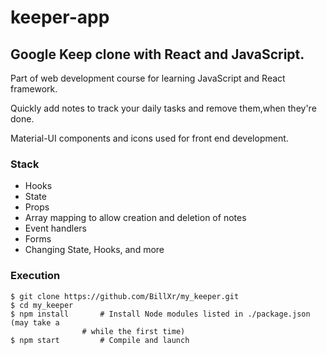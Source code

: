 # keeper-app

## Google Keep clone with React and JavaScript.
Part of web development course for learning JavaScript and React framework.

Quickly add notes to track your daily tasks and remove them,when they're done.

Material-UI components and icons used for front end development.

### Stack

+ Hooks
+ State
+ Props
+ Array mapping to allow creation and deletion of notes
+ Event handlers
+ Forms
+ Changing State, Hooks, and more


### Execution

    $ git clone https://github.com/BillXr/my_keeper.git
    $ cd my_keeper
    $ npm install       # Install Node modules listed in ./package.json (may take a
                    # while the first time)
    $ npm start         # Compile and launch

